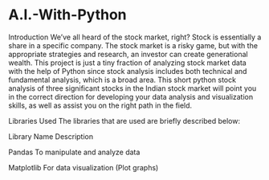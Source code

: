 # A.I.-With-Python

Introduction
We’ve all heard of the stock market, right? Stock is essentially a share in a specific company. The stock market is a risky game, but with the appropriate strategies and research, an investor can create generational wealth. This project is just a tiny fraction of analyzing stock market data with the help of Python since stock analysis includes both technical and fundamental analysis, which is a broad area.
This short python stock analysis of three significant stocks in the Indian stock market will point you in the correct direction for developing your data analysis and visualization skills, as well as assist you on the right path in the field.

Libraries Used
The libraries that are used are briefly described below:
  
  Library Name	          Description
  
  Pandas	                To manipulate and analyze data
  
  Matplotlib	            For data visualization (Plot graphs)
